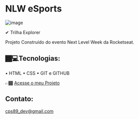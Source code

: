 # NLW eSports

![image](https://user-images.githubusercontent.com/97200642/190663228-dc50ffb7-2aab-4dde-976c-6b85e0162b68.png)
 
✔ Trilha Explorer

Projeto Construído do evento Next Level Week da Rocketseat.

## 🏾‍💻Tecnologias:
• HTML
• CSS
• GIT e GITHUB

👉🏾 [Acesse o meu Projeto](https://cleberbau.github.io/nlw-esports-explorer/)

## Contato:
cps89_dev@gmail.com




